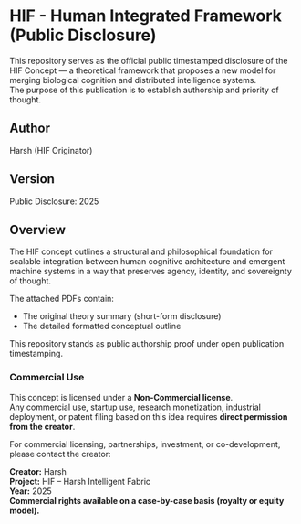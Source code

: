 # HIF - Human Integrated Framework (Public Disclosure)

This repository serves as the official public timestamped disclosure of the HIF Concept — a theoretical framework that proposes a new model for merging biological cognition and distributed intelligence systems.  
The purpose of this publication is to establish authorship and priority of thought.

## Author
Harsh (HIF Originator)

## Version
Public Disclosure: 2025

## Overview
The HIF concept outlines a structural and philosophical foundation for scalable integration between human cognitive architecture and emergent machine systems in a way that preserves agency, identity, and sovereignty of thought.

The attached PDFs contain:
- The original theory summary (short-form disclosure)
- The detailed formatted conceptual outline

This repository stands as public authorship proof under open publication timestamping.

### Commercial Use

This concept is licensed under a **Non-Commercial license**.  
Any commercial use, startup use, research monetization, industrial deployment, or patent filing based on this idea requires **direct permission from the creator**.

For commercial licensing, partnerships, investment, or co-development,
please contact the creator:

**Creator:** Harsh  
**Project:** HIF – Harsh Intelligent Fabric  
**Year:** 2025  
**Commercial rights available on a case-by-case basis (royalty or equity model).**
